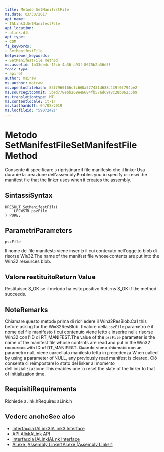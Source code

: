 ```yaml
---
title: Metodo SetManifestFile
ms.date: 03/30/2017
api_name:
- IALink3.SetManifestFile
api_location:
- alink.dll
api_type:
- COM
f1_keywords:
- SetManifestFile
helpviewer_keywords:
- SetManifestFile method
ms.assetid: 1b33de4c-19cb-4a36-a93f-8675b2a36d58
topic_type:
- apiref
author: mairaw
ms.author: mairaw
ms.openlocfilehash: 8307960166cfc668a577431d688c439f0f794be2
ms.sourcegitcommit: 5b6d778ebb269ee6684fb57ad69a8c28b06235b9
ms.translationtype: MT
ms.contentlocale: it-IT
ms.lasthandoff: 04/08/2019
ms.locfileid: "59072428"
---
```

# <a name="setmanifestfile-method"></a><span data-ttu-id="bd994-102">Metodo SetManifestFile</span><span class="sxs-lookup"><span data-stu-id="bd994-102">SetManifestFile Method</span></span>
<span data-ttu-id="bd994-103">Consente di specificare o ripristinare il file manifesto che il linker Usa durante la creazione dell'assembly.</span><span class="sxs-lookup"><span data-stu-id="bd994-103">Enables you to specify or reset the manifest file that the linker uses when it creates the assembly.</span></span>  
  
## <a name="syntax"></a><span data-ttu-id="bd994-104">Sintassi</span><span class="sxs-lookup"><span data-stu-id="bd994-104">Syntax</span></span>  
  
```  
HRESULT SetManifestFile(  
    LPCWSTR pszFile  
) PURE;  
```  
  
## <a name="parameters"></a><span data-ttu-id="bd994-105">Parametri</span><span class="sxs-lookup"><span data-stu-id="bd994-105">Parameters</span></span>  
 `pszFile`  
  
 <span data-ttu-id="bd994-106">Il nome del file manifesto viene inserito il cui contenuto nell'oggetto blob di risorse Win32.</span><span class="sxs-lookup"><span data-stu-id="bd994-106">The name of the manifest file whose contents are put into the Win32 resources blob.</span></span>  
  
## <a name="return-value"></a><span data-ttu-id="bd994-107">Valore restituito</span><span class="sxs-lookup"><span data-stu-id="bd994-107">Return Value</span></span>  
 <span data-ttu-id="bd994-108">Restituisce S_OK se il metodo ha esito positivo.</span><span class="sxs-lookup"><span data-stu-id="bd994-108">Returns S_OK if the method succeeds.</span></span>  
  
## <a name="remarks"></a><span data-ttu-id="bd994-109">Note</span><span class="sxs-lookup"><span data-stu-id="bd994-109">Remarks</span></span>  
 <span data-ttu-id="bd994-110">Chiamare questo metodo prima di richiedere il Win32ResBlob.</span><span class="sxs-lookup"><span data-stu-id="bd994-110">Call this before asking for the Win32ResBlob.</span></span> <span data-ttu-id="bd994-111">Il valore della `pszFile` parametro è il nome del file manifesto il cui contenuto viene letto e inserire nelle risorse Win32 con l'ID di RT_MANIFEST.</span><span class="sxs-lookup"><span data-stu-id="bd994-111">The value of the `pszFile` parameter is the name of the manifest file whose contents are read and put in the Win32 resources with ID of RT_MANIFEST.</span></span> <span data-ttu-id="bd994-112">Quando viene chiamato con un parametro null, viene cancellata manifesto letta in precedenza.</span><span class="sxs-lookup"><span data-stu-id="bd994-112">When called by using a parameter of NULL, any previously read manifest is cleared.</span></span> <span data-ttu-id="bd994-113">Ciò consente di reimpostare lo stato del linker al momento dell'inizializzazione.</span><span class="sxs-lookup"><span data-stu-id="bd994-113">This enables one to reset the state of the linker to that of initialization time.</span></span>  
  
## <a name="requirements"></a><span data-ttu-id="bd994-114">Requisiti</span><span class="sxs-lookup"><span data-stu-id="bd994-114">Requirements</span></span>  
 <span data-ttu-id="bd994-115">Richiede aLink.h</span><span class="sxs-lookup"><span data-stu-id="bd994-115">Requires aLink.h</span></span>  
  
## <a name="see-also"></a><span data-ttu-id="bd994-116">Vedere anche</span><span class="sxs-lookup"><span data-stu-id="bd994-116">See also</span></span>

- [<span data-ttu-id="bd994-117">Interfaccia IALink3</span><span class="sxs-lookup"><span data-stu-id="bd994-117">IALink3 Interface</span></span>](../../../../docs/framework/unmanaged-api/alink/ialink3-interface.md)
- [<span data-ttu-id="bd994-118">API Alink</span><span class="sxs-lookup"><span data-stu-id="bd994-118">ALink API</span></span>](../../../../docs/framework/unmanaged-api/alink/index.md)
- [<span data-ttu-id="bd994-119">Interfaccia IALink</span><span class="sxs-lookup"><span data-stu-id="bd994-119">IALink Interface</span></span>](../../../../docs/framework/unmanaged-api/alink/ialink-interface.md)
- [<span data-ttu-id="bd994-120">Al.exe (Assembly Linker)</span><span class="sxs-lookup"><span data-stu-id="bd994-120">Al.exe (Assembly Linker)</span></span>](../../../../docs/framework/tools/al-exe-assembly-linker.md)

